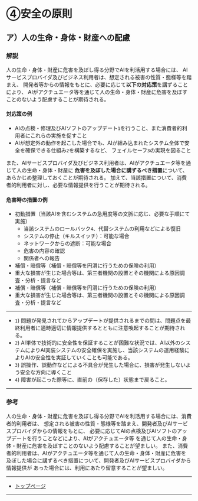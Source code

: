 # ④安全の原則

<h2 id="a04a">ア）人の生命・身体・財産への配慮</h2>

### 解説
人の生命・身体・財産に危害を及ぼし得る分野でAIを利活用する場合には、
AIサービスプロバイダ及びビジネス利用者は、想定される被害の性質・態様等を踏まえ、
開発者等からの情報をもとに、必要に応じて**以下の対応策**を講ずることにより、
AIがアクチュエータ等を通じて人の生命・身体・財産に危害を及ぼすことのないよう配慮することが期待される。

#### 対応策の例
* AIの点検・修理及びAIソフトのアップデート`1`を行うこと、また消費者的利用者にこれらの実施を促すこと
* AIが想定外の動作を起こした場合でも、AIが組み込まれたシステム全体で安全を確保できる仕組み`2`を構築するなど、
フェイルセーフ`3`の実現を図ること

また、AIサービスプロバイダ及びビジネス利用者は、AIがアクチュエータ等を通じて人の生命・身体・財産に
**危害を及ぼした場合に講ずるべき措置**について、あらかじめ整理しておくことが期待される。
加えて、当該措置について、消費者的利用者に対し、必要な情報提供を行うことが期待される。

#### 危害時の措置の例
* 初動措置（当該AIを含むシステムの急用度等の文脈に応じ、必要な手順にて実施）
	* 当該システムのロールバック`4`、代替システムの利用などによる復旧
	* システムの停止（キルスイッチ）：可能な場合
	* ネットワークからの遮断：可能な場合
	* 危害の内容の確認
	* 関係者への報告
* 補償・賠償等（補償・賠償等を円滑に行うための保険の利用）
* 重大な損害が生じた場合等は、第三者機関の設置とその機関による原因調査・分析・提言など
* 補償・賠償等（補償・賠償等を円滑に行うための保険の利用）
* 重大な損害が生じた場合等は、第三者機関の設置とその機関による原因調査・分析・提言など

----

* `1`) 問題が発見されてからアップデートが提供されるまでの間は、問題点を最終利用者に適時適切に情報提供するとともに注意喚起することが期待される。
* `2`) AI単体で技術的に安全性を保証することが困難な状況では、AI以外のシステムによりAI実装システムの安全確保を実施し、当該システムの運用経験によりAIの安全性を実証していくことも可能である。
* `3`) 誤操作、誤動作などによる不具合が発生した場合に、損害が発生しないよう安全な方向に導くこと
* `4`) 障害が起こった際等に、直前の（保存した）状態まで戻ること。

----

### 参考

人の生命・身体・財産に危害を及ぼし得る分野でAIを利活用する場合には、消費者的利用者は、
想定される被害の性質・態様等を踏まえ、開発者及びAIサービスプロバイダからの情報をもとに、
必要に応じてAIの点検及びAIソフトのアップデートを行うことなどにより、AIがアクチュエータ等
を通じて人の生命・身体・財産に危害を及ぼすことのないよう配慮することが望ましい。
また、消費者的利用者は、AIがアクチュエータ等を通じて人の生命・身体・財産に危害を
及ぼした場合に講ずるべき措置について、開発者及びAIサービスプロバイダから情報提供が
あった場合には、利用にあたり留意することが望ましい。

****************

* [トップページ](../../)

****************
